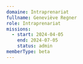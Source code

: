 ```yaml
---
domaine: Intraprenariat
fullname: Geneviève Regner
role: Intraprenariat
missions:
  - start: 2024-04-05
    end: 2024-07-05
    status: admin
memberType: beta
---
```


